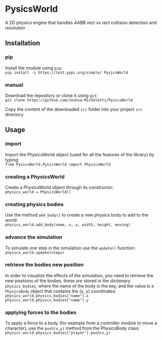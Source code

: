 # PysicsWorld
A 2D physics engine that handles AABB rect vs rect collision detection and resolution

## Installation

### pip
Install the module using `pip`:  
`pip install -i https://test.pypi.org/simple/ PysicsWorld`

### manual
Download the repository or clone it using `git`:  
`git clone https://github.com/Joshua-Micheletti/PysicsWorld`  

Copy the content of the downloaded `src` folder into your project `src` directory

## Usage

### import
Import the PhysicsWorld object (used for all the features of the library) by typing:  
`from PysicsWorld.PysicsWorld import PhysicsWorld`

### creating a PhysicsWorld
Create a PhysicsWorld object through its constructor:  
`physics_world = PhysicsWorld()`

### creating physics bodies
Use the method `add_body()` to create a new physics body to add to the world:  
`physics_world.add_body(name, x, y, width, height, moving)`

### advance the simulation
To simulate one step in the simulation use the `update()` function:  
`physics_world.update(steps)`

### retrieve the bodies new position
In order to visualize the effects of the simulation, you need to retrieve the new positions of the bodies, these are stored in the dictionary `physics_bodies`, where the name of the body is the key, and the value is a `PhysicsBody` object that contains the (x, y) coordinates:  
`physics_world.physics_bodies["name"].x`  
`physics_world.physics_bodies["name"].y`  

### applying forces to the bodies
To apply a force to a body (for example from a controller module to move a character), use the `push(x,y)` method from the PhysicsBody class:  
`physics_world.physics_bodies["player"].push(x,y)`
